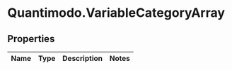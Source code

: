 # Quantimodo.VariableCategoryArray

## Properties
Name | Type | Description | Notes
------------ | ------------- | ------------- | -------------


